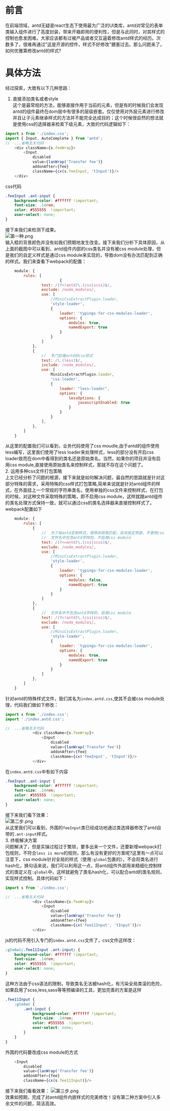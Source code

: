 # 前言
在前端领域，antd无疑是react生态下使用最为广泛的UI类库，antd对常见的表单类输入组件进行了高度封装，带来开箱即用的便利性，但是与此同时，对其样式的控制也愈发困难。大家应该都有过被产品或者交互逼着修改antd样式的经历。次数多了，很难再通过"这是开源的控件，样式不好修改"搪塞过去。那么问题来了，如何优雅第修改antd的样式?
# 具体方法
经过探索，大致有以下几种思路：  
1. 直接添加类名或者style  
这个是最常规的方法，能够直接作用于当前的元素，但是有的时候我们会发现antd的组件最终在dom层中有很多的层级嵌套。仅仅使用对外层元素进行修改并且让子元素继承样式的方法并不能完全达成目的；这个时候很自然的想法就是使用css的选择器来检索下级元素，大致的代码逻辑如下：
```js
import s from './index.css';
import { Input, AutoComplete } from 'antd';
//  ...省略无关代码
    <div className={s.feeWrap}>
        <Input
            disabled
            value={lanWrap('Transfer fee')}
            addonAfter={fee}
            className={cx(s.feeInput, 'tInput')}/>
    </div>
```
css代码
```css
.feeInput .ant-input {
    background-color: #ffffff !important;
    font-size: .14rem;
    color: #555555  !important;
    user-select: none;
}
```
接下来我们来检测下成果。  
![第一种.png](https://p9-juejin.byteimg.com/tos-cn-i-k3u1fbpfcp/6a5b89f6b1bf4a819027d11c9864fe77~tplv-k3u1fbpfcp-watermark.image)  
输入框的背景颜色并没有如我们预期地发生改变。接下来我们分析下具体原因，从上面的截图中可以看到，antd组件内部的css类名并没有被css module处理，但是我们的自定义样式是通过css module来实现的，导致dom没有办法匹配到正确的样式。我们来查看下webpack的配置：
```js
    module: {
        rules: [
                        {
                test: /(?<!antd)\.(css|scss)$/,
                exclude: /node_modules/,
                use: [
                    //MiniCssExtractPlugin.loader,
                    'style-loader',
                    {
                        loader: 'typings-for-css-modules-loader',
                        options: {
                            modules: true,
                            namedExport: true
                        }
                    }
                ]
            },
            {
                //  专门处理antd的css样式
                test: /\.(less)$/,
                include: /node_modules/,
                use: [
                    MiniCssExtractPlugin.loader,
                    'css-loader',
                    {
                        loader: "less-loader",
                        options: {
                            lessOptions: {
                                javascriptEnabled: true
                            }
                        }
                    }
                ],
            },
        ]
    }
```
从这里的配置我们可以看到，业务代码使用了css moudle,由于antd的组件使用less编写，这里我们使用了less loader来处理样式，less的部分没有开启css loader故而在dom中看得到的类名还是原始类名。当然，如果你的项目并没有启用css module,直接使用原始类名来控制样式，那就不存在这个问题了。   
2. 运用多种css文件打包策略  
上文已经分析了问题的根源，接下来就是如何解决问题，最自然的思路就是针对这部分特殊的需求，采用特殊的css样式打包策略,简单来说就是针对antd组件的样式，在外面挂上一个常规的字符串类名，使用单独的css文件来控制样式，在打包的时候，对这种文件采取特殊的策略，即不启用css module，这样就跟antd组件的类名处理方式保持一致，就可以通过css的类名选择器来直接控制样式了。webpack配置如下  
```js
    module: {
        rules: [
            {
                //  为了给antd定制样式，使用非获取匹配，反向肯定预查，不使用css module
                //  文件名中包含antd字样的，不启用css module
                test: /(?<=antd)\.(css|scss)$/,
                exclude: /node_modules/,
                use: [
                    //MiniCssExtractPlugin.loader,
                    'style-loader',
                    {
                        loader: 'typings-for-css-modules-loader',
                        options: {
                            modules: false,
                            namedExport: true
                        }
                    }
                ]
            },
            {
                //  文件名中不包含antd字样的，启用css module
                test: /(?<!antd)\.(css|scss)$/,
                exclude: /node_modules/,
                use: [
                    //MiniCssExtractPlugin.loader,
                    'style-loader',
                    {
                        loader: 'typings-for-css-modules-loader',
                        options: {
                            modules: true,
                            namedExport: true
                        }
                    }
                ]
            },
        ]
    }
```
针对antd的特殊样式文件，我们其名为`index.antd.css`,使其不会被css module处理，代码我们做如下修改：
```js
import s from './index.css';
import './index.antd.css';

//  ...省略无关代码
            <div className={s.feeWrap}>
                <Input
                    disabled
                    value={lanWrap('Transfer fee')}
                    addonAfter={fee}
                    className={cx('feeInput', 'tInput')}/>
            </div>
```
在`index.antd.css`中有如下内容
```css
.feeInput .ant-input {
    background-color: #ffffff !important;
    font-size: .14rem;
    color: #555555  !important;
    user-select: none;
}
```
接下来我们看下效果：  
![第二步.png](https://p9-juejin.byteimg.com/tos-cn-i-k3u1fbpfcp/42be9f97b1ca40bca9e3db19fd3b6997~tplv-k3u1fbpfcp-watermark.image)  
从这里我们可以看到，外围的`feeInput`类已经成功地通过类选择器修改了antd自带的`.ant-input`样式。    
3. 终极解决方案  
问题解决了，但是实操过程过于繁琐，要多出来一个文件，还要新增webpack打包规则，不符合`less is more`的规则，那么有没有更好的方案呢?这里有一点可以注意下，css module针对全局的样式（使用`:global`包裹的），不会将类名进行hash化，换句话来说，我们可以利用这一点，将antd组件外部用来精细化控制样式的类定义在`:global`中，这样就避免了类名hash化，可以配合antd的类名规则，实现样式控制。具体代码如下：
```js
import s from './index.css';

//  ...省略无关代码
            <div className={s.feeWrap}>
                <Input
                    disabled
                    value={lanWrap('Transfer fee')}
                    addonAfter={fee}
                    className={cx('fee11Input', 'tInput')}/>
            </div>
```
js的代码不用引入专门的`index.antd.css`文件了，css文件这样改：
```css
:global(.fee11Input .ant-input) {
    background-color: #ffffff !important;
    font-size: .14rem;
    color: #555555  !important;
    user-select: none;
}
```
这种方法由于css语法的限制，导致类名无法被hash化，有污染全局类滚的危险，如果启用了scss,less,sass等等预编译的工具，更加完善的方案是这样
```scss
.fee11Input {
    :global {
        .ant-input {
            background-color: #ffffff !important;
            font-size: .14rem;
            color: #555555  !important;
            user-select: none;
        }
    }
}
```
外围的代码要改成css module的方式
```js
    <Input
        disabled
        value={lanWrap('Transfer fee')}
        addonAfter={fee}
        className={cx(s.fee11Input)}/>
```
接下来我们看看效果：
![第三步.png](https://p1-juejin.byteimg.com/tos-cn-i-k3u1fbpfcp/cfe3bb013c6641e6a9d5122d2bd8bfa0~tplv-k3u1fbpfcp-watermark.image)  
效果如预期，完成了对antd组件内嵌样式的完美修改！没有第二种方案中引入多余文件的问题，简洁高效。


